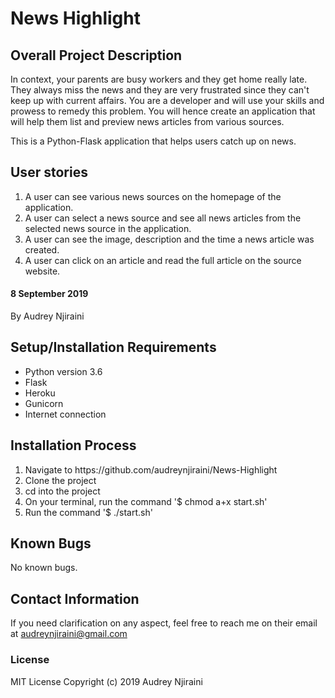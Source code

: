 # News Highlight

## Overall Project Description
In context, your parents are busy workers and they get home really late. They always miss the news and they are very frustrated since they can't keep up with current affairs. You are a developer and will use your skills and prowess to remedy this problem. You will hence create an application that will help them list and preview news articles from various sources. 

This is a Python-Flask application that helps users catch up on news.

## User stories
<ol>
    <li>A user can see various news sources on the homepage of the application.</li>
    <li>A user can select a news source and see all news articles from the selected news source in the application. </li>
    <li>A user can see the image, description and the time a news article was created.</li>
    <li>A user can click on an article and read the full article on the source website.</li>
</ol>

#### 8 September 2019
By Audrey Njiraini

## Setup/Installation Requirements
* Python version 3.6
* Flask
* Heroku
* Gunicorn
* Internet connection

## Installation Process
<ol>
    <li>Navigate to https://github.com/audreynjiraini/News-Highlight</li>
    <li>Clone the project</li>
    <li>cd into the project</li>
    <li>On your terminal, run the command '$ chmod a+x start.sh' </li>
    <li>Run the command '$ ./start.sh'</li>
</ol>

## Known Bugs
No known bugs.

## Contact Information
If you need clarification on any aspect, feel free to reach me on their email at audreynjiraini@gmail.com

### License
MIT License
Copyright (c) 2019 Audrey Njiraini
